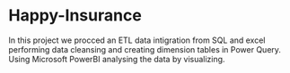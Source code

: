 # Happy-Insurance
In this project we procced an ETL data intigration from SQL and excel  performing data cleansing and creating dimension tables in Power Query.
Using Microsoft PowerBI analysing the data by visualizing.
